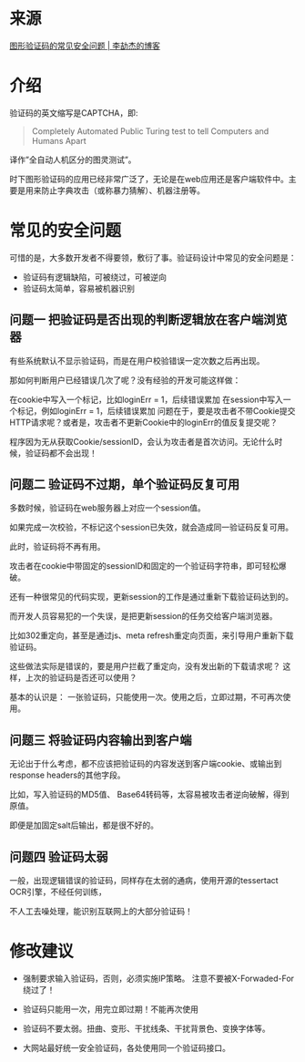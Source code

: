 # 来源
[图形验证码的常见安全问题 | 李劼杰的博客](http://www.lijiejie.com/safe-issues-of-captcha/)

# 介绍
验证码的英文缩写是CAPTCHA，即:

> Completely Automated Public Turing test to tell Computers and Humans Apart

译作”全自动人机区分的图灵测试”。

时下图形验证码的应用已经非常广泛了，无论是在web应用还是客户端软件中。主要是用来防止字典攻击（或称暴力猜解）、机器注册等。

# 常见的安全问题

可惜的是，大多数开发者不得要领，敷衍了事。验证码设计中常见的安全问题是：

- 验证码有逻辑缺陷，可被绕过，可被逆向
- 验证码太简单，容易被机器识别


## 问题一  把验证码是否出现的判断逻辑放在客户端浏览器

有些系统默认不显示验证码，而是在用户校验错误一定次数之后再出现。

那如何判断用户已经错误几次了呢？没有经验的开发可能这样做：

在cookie中写入一个标记，比如loginErr = 1，后续错误累加
在session中写入一个标记，例如loginErr = 1，后续错误累加
问题在于，要是攻击者不带Cookie提交HTTP请求呢？或者是，攻击者不更新Cookie中的loginErr的值反复提交呢？

程序因为无从获取Cookie/sessionID，会认为攻击者是首次访问。无论什么时候，验证码都不会出现！

## 问题二 验证码不过期，单个验证码反复可用

多数时候，验证码在web服务器上对应一个session值。

如果完成一次校验，不标记这个session已失效，就会造成同一验证码反复可用。

此时，验证码将不再有用。

攻击者在cookie中带固定的sessionID和固定的一个验证码字符串，即可轻松爆破。

还有一种很常见的代码实现，更新session的工作是通过重新下载验证码达到的。

而开发人员容易犯的一个失误，是把更新session的任务交给客户端浏览器。

比如302重定向，甚至是通过js、meta refresh重定向页面，来引导用户重新下载验证码。

这些做法实际是错误的，要是用户拦截了重定向，没有发出新的下载请求呢？ 这样，上次的验证码是否还可以使用？

基本的认识是： 一张验证码，只能使用一次。使用之后，立即过期，不可再次使用。

## 问题三   将验证码内容输出到客户端

无论出于什么考虑，都不应该把验证码的内容发送到客户端cookie、或输出到response headers的其他字段。

比如，写入验证码的MD5值、 Base64转码等，太容易被攻击者逆向破解，得到原值。

即便是加固定salt后输出，都是很不好的。

## 问题四  验证码太弱

一般，出现逻辑错误的验证码，同样存在太弱的通病，使用开源的tessertact OCR引擎，不经任何训练，

不人工去噪处理，能识别互联网上的大部分验证码！

# 修改建议

-  强制要求输入验证码，否则，必须实施IP策略。 注意不要被X-Forwaded-For绕过了！

-  验证码只能用一次，用完立即过期！不能再次使用

-  验证码不要太弱。扭曲、变形、干扰线条、干扰背景色、变换字体等。

-  大网站最好统一安全验证码，各处使用同一个验证码接口。

